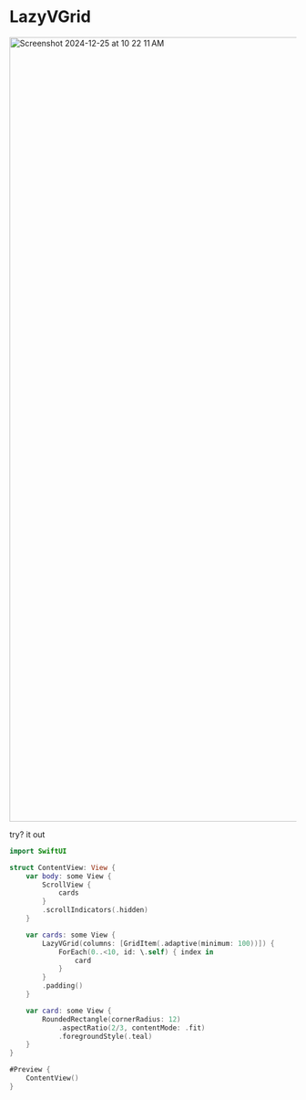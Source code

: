 # LazyVGrid

<img width="1376" alt="Screenshot 2024-12-25 at 10 22 11 AM" src="https://github.com/user-attachments/assets/d46e1765-d0a1-450c-9b71-1f63cb3de03e" />


try? it out 

```swift
import SwiftUI

struct ContentView: View {
    var body: some View {
        ScrollView {
            cards
        }
        .scrollIndicators(.hidden)
    }

    var cards: some View {
        LazyVGrid(columns: [GridItem(.adaptive(minimum: 100))]) {
            ForEach(0..<10, id: \.self) { index in
                card
            }
        }
        .padding()
    }

    var card: some View {
        RoundedRectangle(cornerRadius: 12)
            .aspectRatio(2/3, contentMode: .fit)
            .foregroundStyle(.teal)
    }
}

#Preview {
    ContentView()
}
```
